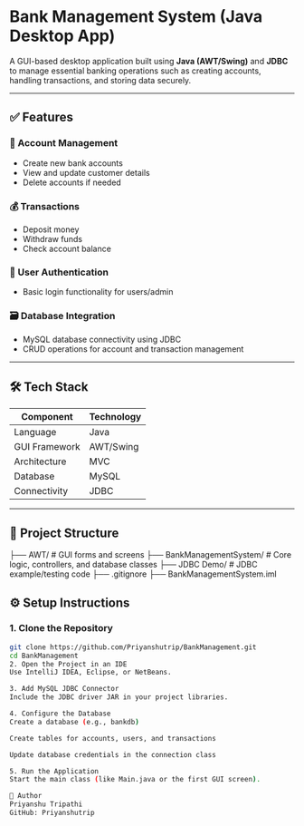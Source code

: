 # Bank Management System (Java Desktop App)

A GUI-based desktop application built using **Java (AWT/Swing)** and **JDBC** to manage essential banking operations such as creating accounts, handling transactions, and storing data securely.

---

## ✅ Features

### 👤 Account Management
- Create new bank accounts
- View and update customer details
- Delete accounts if needed

### 💰 Transactions
- Deposit money
- Withdraw funds
- Check account balance

### 🔐 User Authentication
- Basic login functionality for users/admin

### 🗃 Database Integration
- MySQL database connectivity using JDBC
- CRUD operations for account and transaction management

---

## 🛠 Tech Stack

| Component     | Technology |
|---------------|------------|
| Language      | Java       |
| GUI Framework | AWT/Swing  |
| Architecture  | MVC        |
| Database      | MySQL      |
| Connectivity  | JDBC       |

---

## 📂 Project Structure

├── AWT/ # GUI forms and screens
├── BankManagementSystem/ # Core logic, controllers, and database classes
├── JDBC Demo/ # JDBC example/testing code
├── .gitignore
├── BankManagementSystem.iml


## ⚙️ Setup Instructions

### 1. Clone the Repository
```bash
git clone https://github.com/Priyanshutrip/BankManagement.git
cd BankManagement
2. Open the Project in an IDE
Use IntelliJ IDEA, Eclipse, or NetBeans.

3. Add MySQL JDBC Connector
Include the JDBC driver JAR in your project libraries.

4. Configure the Database
Create a database (e.g., bankdb)

Create tables for accounts, users, and transactions

Update database credentials in the connection class

5. Run the Application
Start the main class (like Main.java or the first GUI screen).

📧 Author
Priyanshu Tripathi
GitHub: Priyanshutrip
